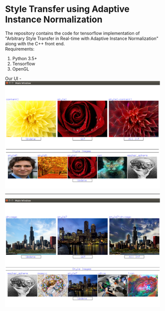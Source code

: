 # Style Transfer using Adaptive Instance Normalization
The repository contains the code for tensorflow implementation of "Arbitrary Style Transfer in Real-time with Adaptive Instance Normalization" along with the C++ front end.  
Requirements:
1. Python 3.5+
2. Tensorflow
3. OpenGL

Our UI -  
![Alt text](results/ui4.png?raw=true "UI view")

---
  
![](results/ui3.png)
